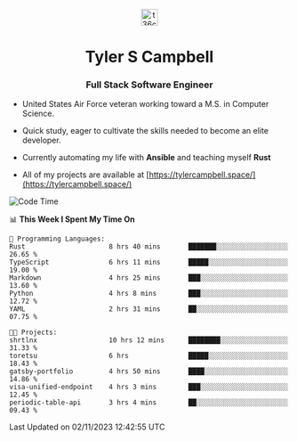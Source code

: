 <p align="center">
<a href="https://www.linkedin.com/in/t36campbell" target="blank"><img align="center" src="https://ik.imagekit.io/t36campbell/Portfolio/linkedin.png.original_m8bbGgPh6.png" alt="t36campbell" height="30" width="30" /></a>
</p>
<h1 align="center">Tyler S Campbell</h1>
<h3 align="center">Full Stack Software Engineer</h3>

* United States Air Force veteran working toward a M.S. in Computer Science.

* Quick study, eager to cultivate the skills needed to become an elite developer.

* Currently automating my life with **Ansible** and teaching myself **Rust**

* All of my projects are available at [https://tylercampbell.space/](https://tylercampbell.space/)

<!--START_SECTION:waka-->
![Code Time](http://img.shields.io/badge/Code%20Time-2%2C958%20hrs%2037%20mins-blue)

📊 **This Week I Spent My Time On** 

```text
💬 Programming Languages: 
Rust                     8 hrs 40 mins       ███████░░░░░░░░░░░░░░░░░░   26.65 % 
TypeScript               6 hrs 11 mins       █████░░░░░░░░░░░░░░░░░░░░   19.00 % 
Markdown                 4 hrs 25 mins       ███░░░░░░░░░░░░░░░░░░░░░░   13.60 % 
Python                   4 hrs 8 mins        ███░░░░░░░░░░░░░░░░░░░░░░   12.72 % 
YAML                     2 hrs 31 mins       ██░░░░░░░░░░░░░░░░░░░░░░░   07.75 % 

🐱‍💻 Projects: 
shrtlnx                  10 hrs 12 mins      ████████░░░░░░░░░░░░░░░░░   31.33 % 
toretsu                  6 hrs               █████░░░░░░░░░░░░░░░░░░░░   18.43 % 
gatsby-portfolio         4 hrs 50 mins       ████░░░░░░░░░░░░░░░░░░░░░   14.86 % 
visa-unified-endpoint    4 hrs 3 mins        ███░░░░░░░░░░░░░░░░░░░░░░   12.45 % 
periodic-table-api       3 hrs 4 mins        ██░░░░░░░░░░░░░░░░░░░░░░░   09.43 % 
```


 Last Updated on 02/11/2023 12:42:55 UTC
<!--END_SECTION:waka-->
